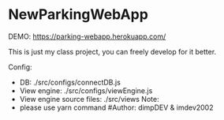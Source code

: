 # NewParkingWebApp

DEMO: https://parking-webapp.herokuapp.com/

This is just my class project, you can freely develop for it better.

Config:

- DB: ./src/configs/connectDB.js
- View engine: ./src/configs/viewEngine.js
- View engine source files: ./src/views
Note: 
- please use yarn command
#Author: dimpDEV & imdev2002
